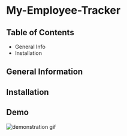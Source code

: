 # My-Employee-Tracker

## Table of Contents
* General Info
* Installation

## General Information


## Installation



## Demo
![demonstration gif]()
